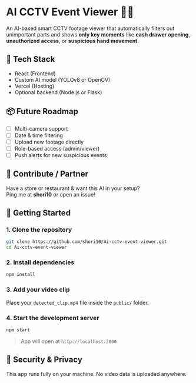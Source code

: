 
# AI CCTV Event Viewer 🎥🤖

An AI-based smart CCTV footage viewer that automatically filters out unimportant parts and shows **only key moments** like **cash drawer opening**, **unauthorized access**, or **suspicious hand movement**.

## 🧠 Tech Stack

- React (Frontend)
- Custom AI model (YOLOv8 or OpenCV)
- Vercel (Hosting)
- Optional backend (Node.js or Flask)

## 📦 Future Roadmap

- [ ] Multi-camera support  
- [ ] Date & time filtering  
- [ ] Upload new footage directly  
- [ ] Role-based access (admin/viewer)  
- [ ] Push alerts for new suspicious events  

## 🤝 Contribute / Partner

Have a store or restaurant & want this AI in your setup?  
Ping me at **shori10** or open an issue!

## 🚀 Getting Started

### 1. Clone the repository
```bash
git clone https://github.com/shori10/Ai-cctv-event-viewer.git
cd Ai-cctv-event-viewer
```

### 2. Install dependencies
```bash
npm install
```

### 3. Add your video clip
Place your `detected_clip.mp4` file inside the `public/` folder.

### 4. Start the development server
```bash
npm start
```

> App will open at `http://localhost:3000`

## 🔐 Security & Privacy
This app runs fully on your machine. No video data is uploaded anywhere.

